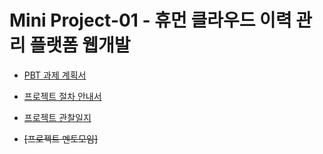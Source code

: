 # Mini Project-01 - 휴먼 클라우드 이력 관리 플랫폼 웹개발

- [PBT 과제 계획서](./PBT%20과제%20계획서.md)
- [프로젝트 절차 안내서](프로젝트%20절차%20안내서.md)
- [프로젝트 관찰일지](프로젝트%20관찰일지.md)

- ~~[프로젝트 멘토모임]~~